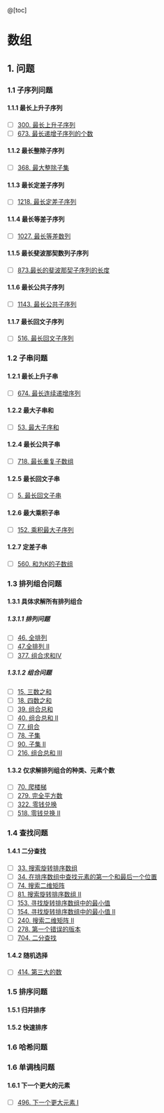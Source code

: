 @[toc]
# 数组
## 1. 问题
### 1.1 子序列问题
#### 1.1.1 最长上升子序列
- [ ] [300. 最长上升子序列](https://leetcode-cn.com/problems/longest-increasing-subsequence/)
- [ ] [673. 最长递增子序列的个数](https://leetcode-cn.com/problems/number-of-longest-increasing-subsequence/)
#### 1.1.2 最长整除子序列
- [ ] [368. 最大整除子集](https://leetcode-cn.com/problems/largest-divisible-subset/submissions/)
#### 1.1.3 最长定差子序列
- [ ] [1218. 最长定差子序列](https://leetcode-cn.com/problems/longest-arithmetic-subsequence-of-given-difference/) 
#### 1.1.4 最长等差子序列
- [ ] [1027. 最长等差数列](https://leetcode-cn.com/problems/longest-arithmetic-sequence/submissions/)
#### 1.1.5 最长斐波那契数列子序列
- [ ] [873.最长的斐波那契子序列的长度](https://leetcode-cn.com/problems/length-of-longest-fibonacci-subsequence/)
#### 1.1.6 最长公共子序列
- [ ] [1143. 最长公共子序列](https://leetcode-cn.com/problems/longest-common-subsequence/)
#### 1.1.7 最长回文子序列
- [ ] [516. 最长回文子序列](https://leetcode-cn.com/problems/longest-palindromic-subsequence/submissions/)

### 1.2 子串问题 
#### 1.2.1 最长上升子串
- [ ] [674. 最长连续递增序列](https://leetcode-cn.com/problems/longest-continuous-increasing-subsequence/submissions/)
#### 1.2.2 最大子串和
- [ ] [53. 最大子序和](https://leetcode-cn.com/problems/maximum-subarray/)
#### 1.2.4 最长公共子串
- [ ] [718. 最长重复子数组](https://leetcode-cn.com/problems/maximum-length-of-repeated-subarray/)
#### 1.2.5 最长回文子串
- [ ] [5. 最长回文子串](https://leetcode-cn.com/problems/longest-palindromic-substring/submissions/)
#### 1.2.6 最大乘积子串
- [ ] [152. 乘积最大子序列](https://leetcode-cn.com/problems/maximum-product-subarray/)
#### 1.2.7 定差子串
- [ ] [560. 和为K的子数组](https://leetcode-cn.com/problems/subarray-sum-equals-k/comments/)

### 1.3 排列组合问题
#### 1.3.1 具体求解所有排列组合
##### 1.3.1.1 排列问题
- [ ] [46. 全排列](https://leetcode-cn.com/problems/permutations/)
- [ ] [47.全排列 Ⅱ](https://leetcode-cn.com/problems/permutations-ii/submissions/)
- [ ] [377. 组合求和Ⅳ](https://leetcode-cn.com/problems/combination-sum-iv/)
##### 1.3.1.2 组合问题
- [ ] [15. 三数之和](https://leetcode-cn.com/problems/3sum/submissions/)
- [ ] [18. 四数之和](https://leetcode-cn.com/problems/4sum/)
- [ ] [39. 组合总和](https://leetcode-cn.com/problems/combination-sum/)
- [ ] [40. 组合总和 Ⅱ](https://leetcode-cn.com/problems/combination-sum-ii/comments/)
- [ ] [77. 组合](https://leetcode-cn.com/problems/combinations/submissions/)
- [ ] [78. 子集](https://leetcode-cn.com/problems/subsets)
- [ ] [90. 子集 Ⅱ](https://leetcode-cn.com/problems/subsets)
- [ ] [216. 组合总和 Ⅲ](https://leetcode-cn.com/problems/combination-sum-iii/submissions/)

#### 1.3.2 仅求解排列组合的种类、元素个数
- [ ] [70. 爬楼梯](https://leetcode-cn.com/problems/climbing-stairs/)
- [ ] [279. 完全平方数](https://leetcode-cn.com/problems/perfect-squares/submissions/)
- [ ] [322. 零钱兑换](https://leetcode-cn.com/problems/coin-change/)
- [ ] [518. 零钱兑换 Ⅱ](https://leetcode-cn.com/problems/coin-change-2/)

### 1.4 查找问题
#### 1.4.1 二分查找
- [ ] [33. 搜索旋转排序数组](https://leetcode-cn.com/problems/search-in-rotated-sorted-array/)
- [ ] [34. 在排序数组中查找元素的第一个和最后一个位置](https://leetcode-cn.com/problems/find-first-and-last-position-of-element-in-sorted-array/)
- [ ] [74. 搜索二维矩阵](https://leetcode-cn.com/problems/search-a-2d-matrix/)
- [ ] [81. 搜索旋转排序数组 II](https://leetcode-cn.com/problems/search-in-rotated-sorted-array-ii/)
- [ ] [153. 寻找旋转排序数组中的最小值](https://leetcode-cn.com/problems/find-minimum-in-rotated-sorted-array/)
- [ ] [154. 寻找旋转排序数组中的最小值 II](https://leetcode-cn.com/problems/find-minimum-in-rotated-sorted-array-ii/)
- [ ] [240. 搜索二维矩阵 II](https://leetcode-cn.com/problems/search-a-2d-matrix-ii/submissions/)
- [ ] [278. 第一个错误的版本](https://leetcode-cn.com/problems/first-bad-version/)
- [ ] [704. 二分查找](https://leetcode-cn.com/problems/binary-search/)

#### 1.4.2 随机选择
- [ ] [414. 第三大的数](https://leetcode-cn.com/problems/third-maximum-number/)   
 

### 1.5 排序问题
#### 1.5.1 归并排序
#### 1.5.2 快速排序

### 1.6 哈希问题


### 1.6 单调栈问题
#### 1.6.1 下一个更大的元素
- [ ] [496. 下一个更大元素 I](https://leetcode-cn.com/problems/next-greater-element-i/)